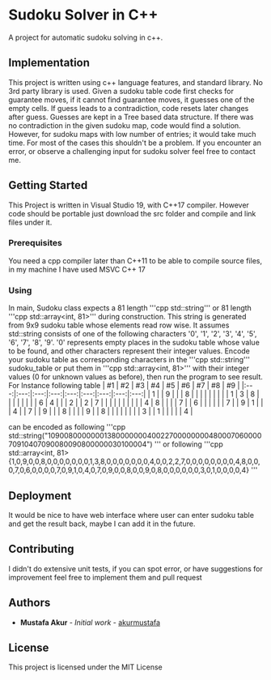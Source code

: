 # Sudoku Solver in C++

A project for automatic sudoku solving in c++. 

## Implementation

This project is written using c++ language features, and standard library. No 3rd party library is used. Given a sudoku table code first checks for guarantee moves, if it cannot find guarantee moves, it guesses one of the empty cells. 
If guess leads to a contradiction, code resets later changes after guess. Guesses are kept in a Tree based data structure.
If there was no contradiction in the given sudoku map, code would find a solution. However, for sudoku maps with low number of entries; it would take much time.
For most of the cases this shouldn't be a problem. If you encounter an error, or observe a challenging input for sudoku solver feel free to contact me.

## Getting Started

This Project is written in Visual Studio 19, with C++17 compiler. However code should be portable just download the src folder and compile and link files under it. 

### Prerequisites

You need a cpp compiler later than C++11 to be able to compile source files, in my machine I have used MSVC C++ 17

### Using
In main, Sudoku class expects a 81 length '''cpp std::string''' or 81 length '''cpp std::array<int, 81>''' during construction. This string is generated from 9x9 sudoku table whose elements read row wise. It assumes std::string consists of one of the following characters '0', '1', '2', '3', '4', '5', '6', '7', '8', '9'.
'0' represents empty places in the sudoku table whose value to be found, and other characters represent their integer values. Encode your sudoku table as corresponding characters in the '''cpp std::string''' sudoku_table or put them in '''cpp std::array<int, 81>''' with their integer values (0 for unknown values as before), then run the program to see result.
For Instance following table
| #1 | #2 | #3 | #4 | #5 | #6 | #7 | #8 | #9 |
|:---:|:---:|:---:|:---:|:---:|:---:|:---:|:---:|:---:|
| 1   |     | 9   |     |     | 8   |     |     |     |
|     |     |     |     | 1   | 3   | 8   |     |     |
|     |     |     |     | 6   | 4   |     |     | 2   |
| 2   | 7   |     |     |     |     |     |     |     |
|     | 4   | 8   |     |     |     | 7   |     | 6   |
|     |     |     |     | 7   |     | 9   | 1   |     |
| 4   |     | 7   |     | 9   |     |     | 8   |     |
|     | 9   |     | 8   |     |     |     |     |     |
|     | 3   |     | 1   |     |     |     |     | 4   |

<!---
_____________________________________
| 1 |   | 9 |   |   | 8 |   |   |   |
_____________________________________
|   |   |   |   | 1 | 3 | 8 |   |   |
_____________________________________
|   |   |   |   | 6 | 4 |   |   | 2 |
_____________________________________
| 2 | 7 |   |   |   |   |   |   |   |
_____________________________________
|   | 4 | 8 |   |   |   | 7 |   | 6 |
_____________________________________
|   |   |   |   | 7 |   | 9 | 1 |   |
_____________________________________
| 4 |   | 7 |   | 9 |   |   | 8 |   |
_____________________________________
|   | 9 |   | 8 |   |   |   |   |   |
_____________________________________
|   | 3 |   | 1 |   |   |   |   | 4 |

-->

can be encoded as following 
'''cpp
std::string("109008000000013800000004002270000000048000706000070910407090080090800000030100004") 
'''
or following 
'''cpp 
std::array<int, 81>{1,0,9,0,0,8,0,0,0,0,0,0,0,1,3,8,0,0,0,0,0,0,0,4,0,0,2,2,7,0,0,0,0,0,0,0,0,4,8,0,0,0,7,0,6,0,0,0,0,7,0,9,1,0,4,0,7,0,9,0,0,8,0,0,9,0,8,0,0,0,0,0,0,3,0,1,0,0,0,0,4}
'''

## Deployment

It would be nice to have web interface where user can enter sudoku table and get the result back, maybe I can add it in the future.


## Contributing

I didn't do extensive unit tests, if you can spot error, or have suggestions for improvement feel free to implement them and pull request


## Authors

* **Mustafa Akur** - *Initial work* - [akurmustafa](https://github.com/akurmustafa)


## License

This project is licensed under the MIT License
